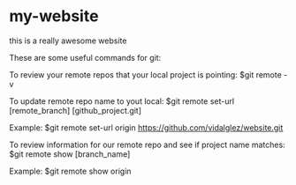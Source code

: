 # my-website

this is a really awesome website

These are some useful commands for git:

To review your remote repos that your local project is pointing: $git remote -v

To update remote repo name to yout local: $git remote set-url [remote_branch] [github_project.git]

Example:
$git remote set-url origin https://github.com/vidalglez/website.git

To review information for our remote repo and see if project name matches: $git remote show [branch_name]

Example:
$git remote show origin
